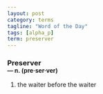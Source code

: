 ```yaml
---
layout: post
category: terms
tagline: "Word of the Day"
tags: [alpha_p]
term: preserver
---
```


<h3>Preserver<br/> <small>&mdash; n. (pre<span>&middot;</span>ser<span>&middot;</span>ver)</small></h3>
<p><ol><li>the waiter before the waiter</li>
</ol></p>
